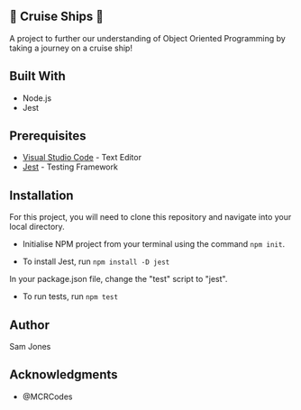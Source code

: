 ## :ship: Cruise Ships :ship:

A project to further our understanding of Object Oriented Programming by taking a journey on a cruise ship! 

## Built With

*  Node.js
*  Jest

## Prerequisites

* [Visual Studio Code](https://code.visualstudio.com/docs/) - Text Editor
* [Jest](https://jestjs.io/docs/en/getting-started) - Testing Framework

## Installation

For this project, you will need to clone this repository and navigate into your local directory. 

* Initialise NPM project from your terminal using the command ```npm init```.

* To install Jest, run ```npm install -D jest```

In your package.json file, change the "test" script to "jest". 

* To run tests, run ```npm test```

## Author

Sam Jones

## Acknowledgments

* @MCRCodes

